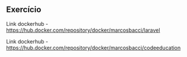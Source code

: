 ## Exercício

Link dockerhub - https://hub.docker.com/repository/docker/marcosbacci/laravel

Link dockerhub - https://hub.docker.com/repository/docker/marcosbacci/codeeducation
